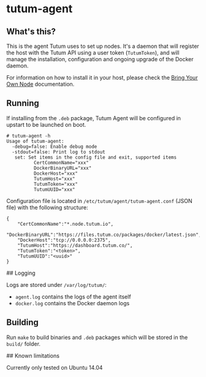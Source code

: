 tutum-agent
===========


## What's this?

This is the agent Tutum uses to set up nodes. It's a daemon that will register the host with the Tutum API using a user token (`TutumToken`), and will manage the installation, configuration and ongoing upgrade of the Docker daemon.

For information on how to install it in your host, please check the [Bring Your Own Node](https://support.tutum.co/support/solutions/articles/5000513678-bring-your-own-node) documentation.


## Running

If installing from the `.deb` package, Tutum Agent will be configured in upstart to be launched on boot.

```
# tutum-agent -h     
Usage of tutum-agent:
  -debug=false: Enable debug mode
  -stdout=false: Print log to stdout
   set: Set items in the config file and exit, supported items
          CertCommonName="xxx"
          DockerBinaryURL="xxx"
          DockerHost="xxx"
          TutumHost="xxx"
          TutumToken="xxx"
          TutumUUID="xxx"
```


Configuration file is located in `/etc/tutum/agent/tutum-agent.conf` (JSON file) with the following structure:

```
{
	"CertCommonName":"*.node.tutum.io",
	"DockerBinaryURL":"https://files.tutum.co/packages/docker/latest.json",
	"DockerHost":"tcp://0.0.0.0:2375",
	"TutumHost":"https://dashboard.tutum.co/",
	"TutumToken":"<token>",
	"TutumUUID":"<uuid>"
}
```

## Logging

Logs are stored under `/var/log/tutum/`:

* `agent.log` contains the logs of the agent itself
* `docker.log` contains the Docker daemon logs


## Building

Run `make` to build binaries and `.deb` packages which will be stored in the `build/` folder.


## Known limitations

Currently only tested on Ubuntu 14.04
